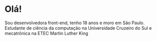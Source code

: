 # Olá!
Sou desenvolvedora front-end, tenho 18 anos e moro em São Paulo.
Estudante de ciência da computação na Universidade Cruzeiro do Sul e mecatrônica na ETEC Martin Luther King
